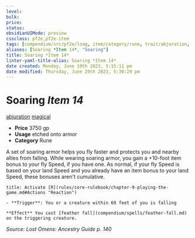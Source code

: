 ```yaml
---
level:
bulk:
price:
status:
obsidianUIMode: preview
cssclass: pf2e,pf2e-item
tags: [compendium/src/pf2e/loag, item/category/rune, trait/abjuration, trait/magical]
aliases: [Soaring *Item 14*, "Soaring"]
title: Soaring *Item 14*
linter-yaml-title-alias: Soaring *Item 14*
date created: Monday, June 19th 2023, 5:15:11 pm
date modified: Thursday, June 29th 2023, 5:30:29 pm
---
```


# Soaring *Item 14*

[abjuration](rules/traits/abjuration.md) [magical](rules/traits/magical.md)  

- **Price** 3750 gp
- **Usage** etched onto armor
- **Category** Rune

A set of soaring armor helps you fly faster and protects you and nearby allies from falling. While wearing soaring armor, you gain a +10-foot item bonus to your fly Speed, if you have one. As normal, if your fly Speed is based on your land Speed and you already have an item bonus to your land Speed, these bonuses aren't cumulative.

```ad-embed-ability
title: Activate [R](rules/core-rulebook/chapter-9-playing-the-game.md#Actions "Reaction")

- **Trigger**: You or a creature within 60 feet of you is falling

**Effect** You cast [feather fall](compendium/spells/feather-fall.md) on the triggering creature.
```

*Source: Lost Omens: Ancestry Guide p. 140*
